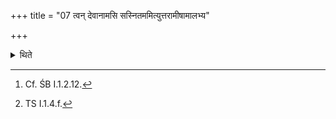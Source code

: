 +++
title = "07 त्वन् देवानामसि सस्नितममित्युत्तरामीषामालभ्य"

+++

<details><summary>थिते</summary>

7. Having held the northern pole he mutters[^1] tvas devānāmasi sasnitamam...[^2]  

[^1]: Cf. ŚB I.1.2.12.  

[^2]: TS I.1.4.f.
</details>
